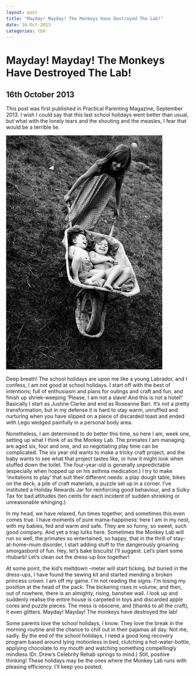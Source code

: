 ```yaml
---
layout: post
title: "Mayday! Mayday! The Monkeys Have Destroyed The Lab!"
date: 16-Oct-2013
categories: tbd
---
```


# Mayday! Mayday! The Monkeys Have Destroyed The Lab!

## 16th October 2013

This post was first published in Practical Parenting Magazine,   September 2013. I wish I could say that this last school holidays went better than usual,   but what with the lonely tears and the shouting and the measles, I fear that would be a terrible lie.

<img class="photo-horiz" src="/images/2013/10/6885b3eda18d7746dcd979a491ebc2ef.jpg" />

Deep breath! The school holidays are upon me like a young Labrador, and I confess, I am not good at school holidays. I start off with the best of intentions; full of enthusiasm and plans for outings and craft and fun, and finish up shriek-weeping ‘Please, I am not a slave! And this is not a hotel!’ Basically I start as Justine Clarke and end as Roseanne Barr. It’s not a pretty transformation, but in my defense it is hard to stay warm, unruffled and nurturing when you have slipped on a piece of discarded toast and ended with Lego wedged painfully in a personal body area.

Nonetheless, I am determined to do better this time, so here I am, week one, setting up what I think of as the Monkey Lab. The primates I am managing are aged six, four and one, and so negotiating play time can be complicated. The six year old wants to make a tricky craft project, and the baby wants to see what that project tastes like, or how it might look when stuffed down the toilet. The four-year-old is generally unpredictable (especially when hopped up on his asthma medication.) I try to make ‘invitations to play’ that suit their different needs: a play dough table, bikes on the deck, a pile of craft materials, a puzzle set up in a corner. I’ve instituted a Holiday Rewards Jar for reinforcing good behaviour, and a Sulky Tax for bad attitudes (ten cents for each incident of sudden shrieking or unreasonable whinging.)

In my head, we have relaxed, fun times together, and sometimes this even comes true. I have moments of pure mama-happiness: here I am in my nest, with my babies, fed and warm and safe. They are so funny, so sweet, such good company. And yet a trap lurks here. Sometimes the Monkey Lab will run so well, the primates so entertained, so happy, that in the thrill of stay-at-home-mum disorder, I start adding stuff to the dangerously groaning smorgasbord of fun. Hey, let’s bake biscuits! I’ll suggest. Let’s plant some rhubarb! Let’s clean out the dress-up box together!

At some point, the kid’s meltdown –meter will start ticking, but buried in the dress-ups, I have found the sewing kit and started mending a broken princess crown. I am off my game. I'm not reading the signs. I'm losing my position at the head of the pack. The bickering rises in volume, and then, out of nowhere, there is an almighty, rising, banshee wail. I look up and suddenly realise the entire house is carpeted in toys and discarded apple cores and puzzle pieces. The mess is obscene, and (thanks to all the craft), it even glitters. Mayday! Mayday! The monkeys have destroyed the lab!

Some parents love the school holidays, I know. They love the break in the morning routine and the chance to chill out in their pajamas all day. Not me, sadly. By the end of the school holidays, I need a good long recovery program based around lying motionless in bed, clutching a hot-water-bottle, applying chocolate to my mouth and watching something compellingly mindless (Dr. Drew’s Celebrity Rehab springs to mind.) Still, positive thinking! These holidays may be the ones where the Monkey Lab runs with pleasing efficiency. I’ll keep you posted.
